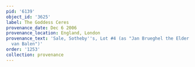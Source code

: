 ```yaml
---
pid: '6139'
object_id: '3625'
label: The Goddess Ceres
provenance_date: Dec 6 2006
provenance_location: England, London
provenance_text: 'Sale, Sotheby''s, Lot #4 (as "Jan Brueghel the Elder and Hendrick
  van Balen")'
order: '1253'
collection: provenance
---
```

